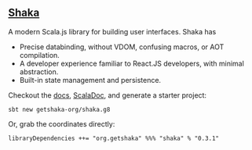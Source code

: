 ## [Shaka](getshaka.org)

A modern Scala.js library for building user interfaces. Shaka has

* Precise databinding, without VDOM, confusing macros, or AOT compilation.
* A developer experience familiar to React.JS developers, with minimal abstraction.
* Built-in state management and persistence.

Checkout the [docs](getshaka.org), [ScalaDoc](https://javadoc.io/doc/org.getshaka/shaka_sjs1_3/latest/api/org/getshaka/shaka.html), and generate a starter project:

```
sbt new getshaka-org/shaka.g8
```

Or, grab the coordinates directly:

```
libraryDependencies ++= "org.getshaka" %%% "shaka" % "0.3.1"
```
